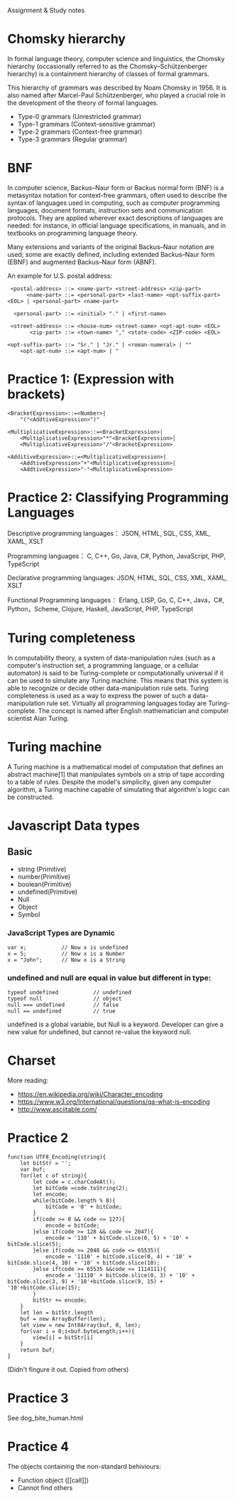 Assignment & Study notes

# Chomsky hierarchy

In formal language theory, computer science and linguistics, the Chomsky hierarchy (occasionally referred to as the Chomsky–Schützenberger hierarchy) is a containment hierarchy of classes of formal grammars.

This hierarchy of grammars was described by Noam Chomsky in 1956. It is also named after Marcel-Paul Schützenberger, who played a crucial role in the development of the theory of formal languages.

- Type-0 grammars (Unrestricted grammar)
- Type-1 grammars (Context-sensitive grammar)
- Type-2 grammars (Context-free grammar)
- Type-3 grammars (Regular grammar)


# BNF 
In computer science, Backus–Naur form or Backus normal form (BNF) is a metasyntax notation for context-free grammars, often used to describe the syntax of languages used in computing, such as computer programming languages, document formats, instruction sets and communication protocols. They are applied wherever exact descriptions of languages are needed: for instance, in official language specifications, in manuals, and in textbooks on programming language theory.

Many extensions and variants of the original Backus–Naur notation are used; some are exactly defined, including extended Backus–Naur form (EBNF) and augmented Backus–Naur form (ABNF).

An example for U.S. postal address:
```
 <postal-address> ::= <name-part> <street-address> <zip-part>
      <name-part> ::= <personal-part> <last-name> <opt-suffix-part> <EOL> | <personal-part> <name-part>

  <personal-part> ::= <initial> "." | <first-name>

 <street-address> ::= <house-num> <street-name> <opt-apt-num> <EOL>
       <zip-part> ::= <town-name> "," <state-code> <ZIP-code> <EOL>

<opt-suffix-part> ::= "Sr." | "Jr." | <roman-numeral> | ""
    <opt-apt-num> ::= <apt-num> | "
```


# Practice 1: (Expression with brackets)
```
<BracketExpression>::=<Number>|
    "("<AddtiveExpression>")"

<MultiplicativeExpression>::=<BracketExpression>|
    <MultiplicativeExpression>"*"<BracketExpression>|
    <MultiplicativeExpression>"/"<BracketExpression>

<AdditiveExpression>::=<MultiplicativeExpression>|
    <AddtiveExpression>"+"<MultiplicativeExpression>|
    <AddtiveExpression>"-"<MultiplicativeExpression>
```

# Practice 2: Classifying Programming Languages

Descriptive programming languages：
JSON, HTML, SQL, CSS, XML, XAML, XSLT

Programming languages：
C, C++, Go, Java, C#, Python, JavaScript, PHP, TypeScript

Declarative programming languages:
JSON, HTML, SQL, CSS, XML, XAML, XSLT

Functional Programming languages：
Erlang, LISP, Go, C, C++, Java，C#, Python，Scheme, Clojure, Haskell, JavaScript,  PHP, TypeScript

# Turing completeness

In computability theory, a system of data-manipulation rules (such as a computer's instruction set, a programming language, or a cellular automaton) is said to be Turing-complete or computationally universal if it can be used to simulate any Turing machine. This means that this system is able to recognize or decide other data-manipulation rule sets. Turing completeness is used as a way to express the power of such a data-manipulation rule set. Virtually all programming languages today are Turing-complete. The concept is named after English mathematician and computer scientist Alan Turing.

# Turing machine
A Turing machine is a mathematical model of computation that defines an abstract machine[1] that manipulates symbols on a strip of tape according to a table of rules. Despite the model's simplicity, given any computer algorithm, a Turing machine capable of simulating that algorithm's logic can be constructed.

# Javascript Data types

## Basic
- string (Primitive)
- number(Primitive)
- boolean(Primitive)
- undefined(Primitive)
- Null
- Object
- Symbol


### JavaScript Types are Dynamic

```
var x;           // Now x is undefined
x = 5;           // Now x is a Number
x = "John";      // Now x is a String
```

### undefined and null are equal in value but different in type:

```
typeof undefined           // undefined
typeof null                // object
null === undefined         // false
null == undefined          // true
```

undefined is a global variable, but Null is a keyword.
Developer can give a new value for undefined, but cannot re-value the keyword null.

# Charset
More reading: 
- https://en.wikipedia.org/wiki/Character_encoding
- https://www.w3.org/International/questions/qa-what-is-encoding
- http://www.asciitable.com/


# Practice 2

```
function UTF8_Encoding(string){
    let bitStr = '';
    var buf;
    for(let c of string){
        let code = c.charCodeAt();
        let bitCode =code.toString(2);
        let encode;
        while(bitCode.length % 8){
            bitCode = '0' + bitCode;
        }
        if(code >= 0 && code <= 127){
            encode = bitCode;
        }else if(code >= 128 && code <= 2047){
            encode = '110' + bitCode.slice(0, 5) + '10' + bitCode.slice(5);
        }else if(code >= 2048 && code <= 65535){
            encode = '1110' + bitCode.slice(0, 4) + '10' + bitCode.slice(4, 10) + '10' + bitCode.slice(10);
        }else if(code >= 65535 &&code <= 1114111){
            encode = '11110' + bitCode.slice(0, 3) + '10' + bitCode.slice(3, 9) + '10'+bitCode.slice(9, 15) + '10'+bitCode.slice(15);
        }
        bitStr += encode;
    }
    let len = bitStr.length
    buf = new ArrayBuffer(len);
    let view = new Int8Array(buf, 0, len);
    for(var i = 0;i<buf.byteLength;i++){
        view[i] = bitStr[i]
    }
    return buf;
}
```
(Didn't fingure it out. Copied from others)


# Practice 3
 See dog_bite_human.html

# Practice 4
The objects containing the non-standard behiviours:
- Function object ([[call]])
- Cannot find others

